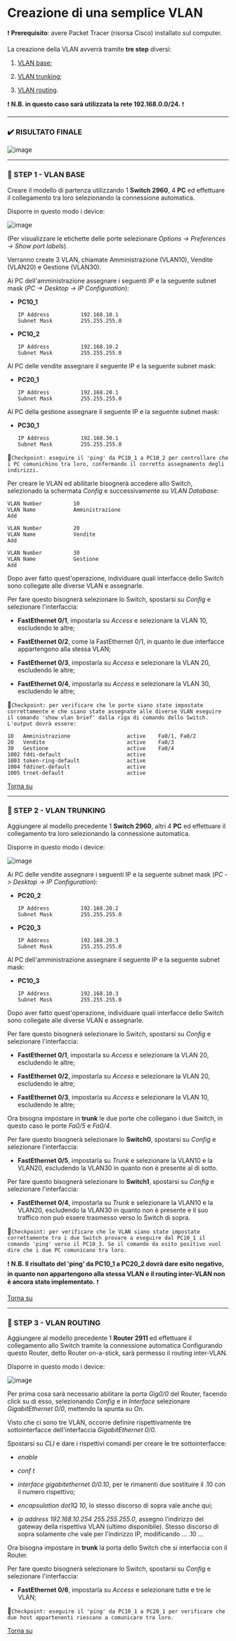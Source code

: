 # Creazione di una semplice VLAN

:heavy_exclamation_mark: **Prerequisito**: avere Packet Tracer (risorsa Cisco) installato sul computer.

La creazione della VLAN avverrà tramite **tre step** diversi:

  1. [VLAN base](https://github.com/matteob2609/Packet-Tracer-creazione-VLAN#ghost-step-1---vlan-base);

  1. [VLAN trunking](https://github.com/matteob2609/Packet-Tracer-creazione-VLAN#ghost-step-2---vlan-trunking);

  1. [VLAN routing](https://github.com/matteob2609/Packet-Tracer-creazione-VLAN#ghost-step-3---vlan-routing).

:heavy_exclamation_mark: **N.B. in questo caso sarà utilizzata la rete 192.168.0.0/24.** :heavy_exclamation_mark:

---

### :heavy_check_mark: RISULTATO FINALE

![image](https://user-images.githubusercontent.com/61114792/109317443-02386f80-784d-11eb-8fc5-6efd618fe54d.png)

---

### :ghost: STEP 1 - VLAN BASE

Creare il modello di partenza utilizzando 1 **Switch 2960**, 4 **PC** ed effettuare il collegamento tra loro selezionando la connessione automatica.

Disporre in questo modo i device:

![image](https://user-images.githubusercontent.com/61114792/109380809-58ea8b80-78d7-11eb-9278-679ef19f5659.png)

(Per visualizzare le etichette delle porte selezionare _Options -> Preferences -> Show port labels_).

Verranno create 3 VLAN, chiamate Amministrazione (VLAN10), Vendite (VLAN20) e Gestione (VLAN30).

Ai PC dell'amministrazione assegnare i seguenti IP e la seguente subnet mask (_PC -> Desktop -> IP Configuration_):

  - **PC10_1**
                              
        IP Address          192.168.10.1 
        Subnet Mask         255.255.255.0
 
  - **PC10_2**

        IP Address          192.168.10.2 
        Subnet Mask         255.255.255.0

Al PC delle vendite assegnare il seguente IP e la seguente subnet mask:

  - **PC20_1**

        IP Address          192.168.20.1
        Subnet Mask         255.255.255.0

Al PC della gestione assegnare il seguente IP e la seguente subnet mask:

  - **PC30_1**

        IP Address          192.168.30.1
        Subnet Mask         255.255.255.0

:pushpin:`Checkpoint: eseguire il 'ping' da PC10_1 a PC10_2 per controllare che i PC comunichino tra loro, confermando il corretto assegnamento degli indirizzi.`

Per creare le VLAN ed abilitarle bisognerà accedere allo Switch, selezionado la schermata _Config_ e successivamente su _VLAN Database_:

    VLAN Number          10
    VLAN Name            Amministrazione
    Add

    VLAN Number          20
    VLAN Name            Vendite
    Add

    VLAN Number          30
    VLAN Name            Gestione
    Add

Dopo aver fatto quest'operazione, individuare quali interfacce dello Switch sono collegate alle diverse VLAN e assegnarle.

Per fare questo bisognerà selezionare lo Switch, spostarsi su _Config_ e selezionare l'interfaccia:

  - **FastEthernet 0/1**, impostarla su _Access_ e selezionare la VLAN 10, escludendo le altre;
 
  - **FastEthernet 0/2**, come la FastEthernet 0/1, in quanto le due interfacce appartengono alla stessa VLAN;

  - **FastEthernet 0/3**, impostarla su _Access_ e selezionare la VLAN 20, escludendo le altre;

  - **FastEthernet 0/4**, impostarla su _Access_ e selezionare la VLAN 30, escludendo le altre;

:pushpin:`Checkpoint: per verificare che le porte siano state impostate correttamente e che siano state assegnate alle diverse VLAN eseguire il comando 'show vlan brief' dalla riga di comando dello Switch. L'output dovrà essere:`

    10   Amministrazione                  active    Fa0/1, Fa0/2
    20   Vendite                          active    Fa0/3
    30   Gestione                         active    Fa0/4
    1002 fddi-default                     active    
    1003 token-ring-default               active    
    1004 fddinet-default                  active    
    1005 trnet-default                    active    

[Torna su](https://github.com/matteob2609/Packet-Tracer-creazione-VLAN#creazione-di-una-semplice-vlan)

---

### :ghost: STEP 2 - VLAN TRUNKING

Aggiungere al modello precedente 1 **Switch 2960**, altri 4 **PC** ed effettuare il collegamento tra loro selezionando la connessione automatica.

Disporre in questo modo i device:

![image](https://user-images.githubusercontent.com/61114792/110806183-16836000-8282-11eb-8298-641f7cdfd871.png)

Ai PC delle vendite assegnare i seguenti IP e la seguente subnet mask (_PC -> Desktop -> IP Configuration_):

  - **PC20_2**
                              
        IP Address          192.168.20.2
        Subnet Mask         255.255.255.0
 
  - **PC20_3**

        IP Address          192.168.20.3
        Subnet Mask         255.255.255.0
        
Al PC dell'amministrazione assegnare il seguente IP e la seguente subnet mask:

  - **PC10_3**
  
        IP Address          192.168.10.3
        Subnet Mask         255.255.255.0
        
Dopo aver fatto quest'operazione, individuare quali interfacce dello Switch sono collegate alle diverse VLAN e assegnarle.

Per fare questo bisognerà selezionare lo Switch, spostarsi su _Config_ e selezionare l'interfaccia:

  - **FastEthernet 0/1**, impostarla su _Access_ e selezionare la VLAN 20, escludendo le altre;
  
  - **FastEthernet 0/2**, impostarla su _Access_ e selezionare la VLAN 20, escludendo le altre;
  
  - **FastEthernet 0/3**, impostarla su _Access_ e selezionare la VLAN 10, escludendo le altre;
        
Ora bisogna impostare in **trunk** le due porte che collegano i due Switch, in questo caso le porte _Fa0/5_ e _Fa0/4_.

Per fare questo bisognerà selezionare lo **Switch0**, spostarsi su _Config_ e selezionare l'interfaccia:

  - **FastEthernet 0/5**, impostarla su _Trunk_ e selezionare la VLAN10 e la VLAN20, escludendo la VLAN30 in quanto non è presente al di sotto.

Per fare questo bisognerà selezionare lo **Switch1**, spostarsi su _Config_ e selezionare l'interfaccia:

  - **FastEthernet 0/4**, impostarla su _Trunk_ e selezionare la VLAN10 e la VLAN20, escludendo la VLAN30 in quanto non è presente e il suo traffico non può essere trasmesso verso lo Switch di sopra.

:pushpin:`Checkpoint: per verificare che le VLAN siano state impostate correttamente tra i due Switch provare a eseguire dal PC10_1 il comando 'ping' verso il PC10_3. Se il comando da esito positivo vuol dire che i due PC comunicano tra loro.`

:heavy_exclamation_mark: **N.B. Il risultato del 'ping' da PC10_1 a PC20_2 dovrà dare esito negativo, in quanto non appartengono alla stessa VLAN e il routing inter-VLAN non è ancora stato implementato.** :heavy_exclamation_mark:

[Torna su](https://github.com/matteob2609/Packet-Tracer-creazione-VLAN#creazione-di-una-semplice-vlan)

---

### :ghost: STEP 3 - VLAN ROUTING

Aggiungere al modello precedente 1 **Router 2911** ed effettuare il collegamento allo Switch tramite la connessione automatica
Configurando questo Router, detto Router on-a-stick, sarà permesso il routing inter-VLAN.

Disporre in questo modo i device:

![image](https://user-images.githubusercontent.com/61114792/109317443-02386f80-784d-11eb-8fc5-6efd618fe54d.png)

Per prima cosa sarà necessario abilitare la porta _Gig0/0_ del Router, facendo click su di esso, selezionando _Config_ e in _Interface_ selezionare _GigabitEthernet 0/0_, mettendo la spunta su _On_.

Visto che ci sono tre VLAN, occorre definire rispettivamente tre sottointerfacce dell'interfaccia _GigabitEthernet 0/0_.

Spostarsi su _CLI_ e dare i rispettivi comandi per creare le tre sottointerfacce:

  - _enable_
  
  - _conf t_
  
  - _interface gigabitethernet 0/0.10_, per le rimanenti due sostituire il .10 con il numero rispettivo;
  
  - _encapsulation dot1Q 10_, lo stesso discorso di sopra vale anche qui;
  
  - _ip address 192.168.10.254 255.255.255.0_, assegno l'indirizzo del gateway della rispettiva VLAN (ultimo disponibile). Stesso discorso di sopra solamente che vale per l'indirizzo IP, modificando ... .10 ...

Ora bisogna impostare in **trunk** la porta dello Switch che si interfaccia con il Router.

Per fare questo bisognerà selezionare lo Switch, spostarsi su _Config_ e selezionare l'interfaccia:

  - **FastEthernet 0/6**, impostarla su _Access_ e selezionare tutte e tre le VLAN;

:pushpin:`Checkpoint: eseguire il 'ping' da PC10_1 a PC20_1 per verificare che due host appartenenti riescano a comunicare tra loro.`

[Torna su](https://github.com/matteob2609/Packet-Tracer-creazione-VLAN#creazione-di-una-semplice-vlan)
